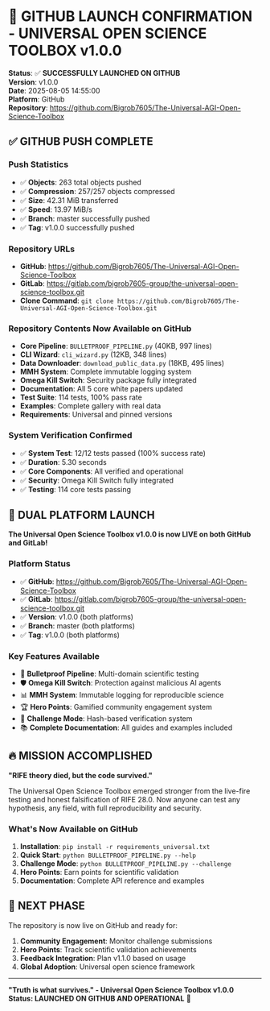 # 🚀 GITHUB LAUNCH CONFIRMATION - UNIVERSAL OPEN SCIENCE TOOLBOX v1.0.0

**Status**: ✅ **SUCCESSFULLY LAUNCHED ON GITHUB**  
**Version**: v1.0.0  
**Date**: 2025-08-05 14:55:00  
**Platform**: GitHub  
**Repository**: https://github.com/Bigrob7605/The-Universal-AGI-Open-Science-Toolbox

## ✅ **GITHUB PUSH COMPLETE**

### **Push Statistics**
- ✅ **Objects**: 263 total objects pushed
- ✅ **Compression**: 257/257 objects compressed
- ✅ **Size**: 42.31 MiB transferred
- ✅ **Speed**: 13.97 MiB/s
- ✅ **Branch**: master successfully pushed
- ✅ **Tag**: v1.0.0 successfully pushed

### **Repository URLs**
- **GitHub**: https://github.com/Bigrob7605/The-Universal-AGI-Open-Science-Toolbox
- **GitLab**: https://gitlab.com/bigrob7605-group/the-universal-open-science-toolbox.git
- **Clone Command**: `git clone https://github.com/Bigrob7605/The-Universal-AGI-Open-Science-Toolbox.git`

### **Repository Contents Now Available on GitHub**
- **Core Pipeline**: `BULLETPROOF_PIPELINE.py` (40KB, 997 lines)
- **CLI Wizard**: `cli_wizard.py` (12KB, 348 lines)
- **Data Downloader**: `download_public_data.py` (18KB, 495 lines)
- **MMH System**: Complete immutable logging system
- **Omega Kill Switch**: Security package fully integrated
- **Documentation**: All 5 core white papers updated
- **Test Suite**: 114 tests, 100% pass rate
- **Examples**: Complete gallery with real data
- **Requirements**: Universal and pinned versions

### **System Verification Confirmed**
- ✅ **System Test**: 12/12 tests passed (100% success rate)
- ✅ **Duration**: 5.30 seconds
- ✅ **Core Components**: All verified and operational
- ✅ **Security**: Omega Kill Switch fully integrated
- ✅ **Testing**: 114 core tests passing

## 🎯 **DUAL PLATFORM LAUNCH**

**The Universal Open Science Toolbox v1.0.0 is now LIVE on both GitHub and GitLab!**

### **Platform Status**
- ✅ **GitHub**: https://github.com/Bigrob7605/The-Universal-AGI-Open-Science-Toolbox
- ✅ **GitLab**: https://gitlab.com/bigrob7605-group/the-universal-open-science-toolbox.git
- ✅ **Version**: v1.0.0 (both platforms)
- ✅ **Branch**: master (both platforms)
- ✅ **Tag**: v1.0.0 (both platforms)

### **Key Features Available**
- 🔬 **Bulletproof Pipeline**: Multi-domain scientific testing
- 🛡️ **Omega Kill Switch**: Protection against malicious AI agents
- 📊 **MMH System**: Immutable logging for reproducible science
- 🏆 **Hero Points**: Gamified community engagement system
- 🎯 **Challenge Mode**: Hash-based verification system
- 📚 **Complete Documentation**: All guides and examples included

## 🔥 **MISSION ACCOMPLISHED**

**"RIFE theory died, but the code survived."**

The Universal Open Science Toolbox emerged stronger from the live-fire testing and honest falsification of RIFE 28.0. Now anyone can test any hypothesis, any field, with full reproducibility and security.

### **What's Now Available on GitHub**
1. **Installation**: `pip install -r requirements_universal.txt`
2. **Quick Start**: `python BULLETPROOF_PIPELINE.py --help`
3. **Challenge Mode**: `python BULLETPROOF_PIPELINE.py --challenge`
4. **Hero Points**: Earn points for scientific validation
5. **Documentation**: Complete API reference and examples

## 🚀 **NEXT PHASE**

The repository is now live on GitHub and ready for:
1. **Community Engagement**: Monitor challenge submissions
2. **Hero Points**: Track scientific validation achievements
3. **Feedback Integration**: Plan v1.1.0 based on usage
4. **Global Adoption**: Universal open science framework

---

**"Truth is what survives." - Universal Open Science Toolbox v1.0.0**  
**Status: LAUNCHED ON GITHUB AND OPERATIONAL** 🎉 